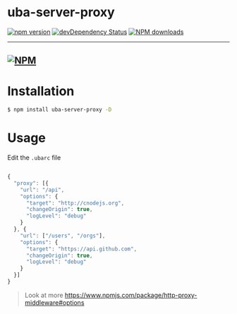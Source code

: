 # uba-server-proxy

[![npm version](https://img.shields.io/npm/v/uba-server-proxy.svg)](https://www.npmjs.com/package/uba-server-proxy)
[![devDependency Status](https://img.shields.io/david/dev/tinper-uba/uba-server-proxy.svg)](https://david-dm.org/tinper-uba/uba-server-proxy#info=devDependencies)
[![NPM downloads](http://img.shields.io/npm/dm/uba-server-proxy.svg?style=flat)](https://npmjs.org/package/uba-server-proxy)

---
[![NPM](https://nodei.co/npm/uba-server-proxy.png)](https://nodei.co/npm/uba-server-proxy/)
---

# Installation

```bash
$ npm install uba-server-proxy -D
```

# Usage

Edit the `.ubarc` file

```js

{
  "proxy": [{
    "url": "/api",
    "options": {
      "target": "http://cnodejs.org",
      "changeOrigin": true,
      "logLevel": "debug"
    }
  }, {
    "url": ["/users", "/orgs"],
    "options": {
      "target": "https://api.github.com",
      "changeOrigin": true,
      "logLevel": "debug"
    }
  }]
}


```

> Look at more https://www.npmjs.com/package/http-proxy-middleware#options


